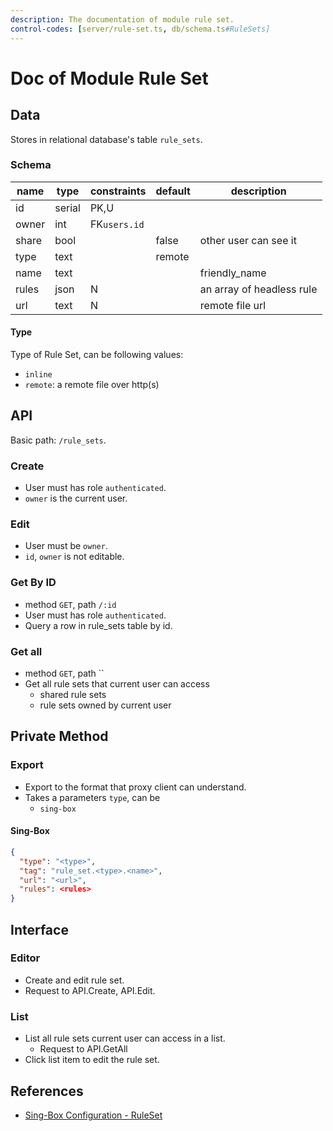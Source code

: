 ```yaml
---
description: The documentation of module rule set.
control-codes: [server/rule-set.ts, db/schema.ts#RuleSets]
---
```


# Doc of Module Rule Set

## Data

Stores in relational database's table `rule_sets`.

### Schema

| name  | type   | constraints  | default | description               |
| ----- | ------ | ------------ | ------- | ------------------------- |
| id    | serial | PK,U         |         |                           |
| owner | int    | FK`users.id` |         |                           |
| share | bool   |              | false   | other user can see it     |
| type  | text   |              | remote  |                           |
| name  | text   |              |         | friendly_name             |
| rules | json   | N            |         | an array of headless rule |
| url   | text   | N            |         | remote file url           |

#### Type

Type of Rule Set, can be following values:

- `inline`
- `remote`: a remote file over http(s)

## API

Basic path: `/rule_sets`.

### Create

- User must has role `authenticated`.
- `owner` is the current user.

### Edit

- User must be `owner`.
- `id`, `owner` is not editable.

### Get By ID

- method `GET`, path `/:id`
- User must has role `authenticated`.
- Query a row in rule_sets table by id.

### Get all

- method `GET`, path ``
- Get all rule sets that current user can access
  - shared rule sets
  - rule sets owned by current user

## Private Method

### Export

- Export to the format that proxy client can understand.
- Takes a parameters `type`, can be
  - `sing-box`

#### Sing-Box

```json
{
  "type": "<type>",
  "tag": "rule_set.<type>.<name>",
  "url": "<url>",
  "rules": <rules>
}
```

## Interface

### Editor

- Create and edit rule set.
- Request to API.Create, API.Edit.

### List

- List all rule sets current user can access in a list.
  - Request to API.GetAll
- Click list item to edit the rule set.

## References

- [Sing-Box Configuration - RuleSet](https://sing-box.sagernet.org/configuration/rule-set/)
